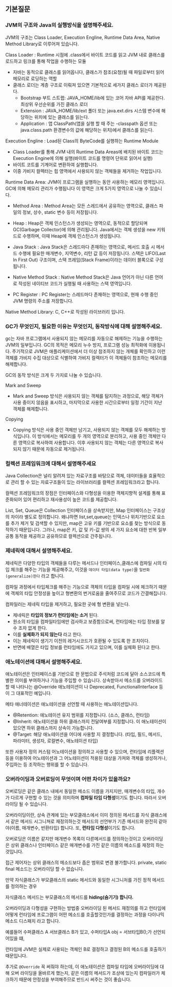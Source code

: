 ## 기본질문

### JVM의 구조와 Java의 실행방식을 설명해주세요.
JVM의 구조는 Class Loader, Execution Engline, Runtime Data Area, Native Method Library로 이루어져 있습니다.

Class Loader : Runtime 시점에 .class에서 바이트 코드를 읽고 JVM 내로 클래스를 로드하고 링크를 통해 작업을 수행하는 모듈
* 자바는 동적으로 클래스를 읽어옵니다, 클래스가 참조(요청)될 때 파일로부터 읽어 메모리로 로딩하는 역할
* 클래스 로더는 계층 구조로 이뤄져 있으면 기본적으로 세가지 클래스 로더가 제공된다.
  * Bootstrap 부트 스트랩: JAVA_HOME/lib에 있는 코어 자바 API를 제공한다. 최상위 우선순위를 가진 클래스 로더
  * Extension : JAVA_HOME/lib/ext 폴더 또는 java.ext.dirs 시스템 변수에 해당하는 위치에 있는 클래스를 읽는다.
  * Application : 앱 ClassPath(앱을 실행 할 때 주는 -classpath 옵션 또는 java.class.path 환경변수의 값에 해당하는 위치)에서 클래스를 읽는다.

Execution Engline : Load된 Class의 ByteCode를 실행하는 Runtime Module
* Class Loader를 통해 JVM 내의 Runtime Data Areas에 배치된 바이트 코드는 Execution Engine에 의해 실행(바이트 코드를 명령어 단위로 읽어서 실행)
* 바이트 코트를 기계어로 변환하여 실행합니다.
* 이중 가비지 컬렉터는 힙 영역에서 사용되지 않는 객체들을 제거하는 작업입니다.

Runtime Data Area:  JVM이 프로그램을 실행하는 동안 사용하는 메모리 영역입니다. GC에 의해 메모리 관리가 수행됩니다 이 영역은 크게 5가지 영역으로 나눌 수 있습니다.

* Method Area : Method Area는 모든 스레드에서 공유하는 영역으로, 클래스 파일의 정보, 상수, static 변수 등이 저장됩니다.

* Heap : Heap은 객체 인스턴스가 생성되는 영역으로, 동적으로 할당되며 GC(Garbage Collector)에 의해 관리됩니다. Java에서는 객체 생성을 new 키워드로 수행하며, 이때 Heap에 객체 인스턴스가 생성됩니다.

* Java Stack : Java Stack은 스레드마다 존재하는 영역으로, 메서드 호출 시 메서드 수행에 필요한 매개변수, 지역변수, 리턴 값 등이 저장됩니다. 스택은 LIFO(Last In First Out) 구조이며, 스택 프레임(Stack Frame)이라는 데이터 블록으로 구성됩니다.

* Native Method Stack : Native Method Stack은 Java 언어가 아닌 다른 언어로 작성된 네이티브 코드가 실행될 때 사용하는 스택 영역입니다.

* PC Register : PC Register는 스레드마다 존재하는 영역으로, 현재 수행 중인 JVM 명령의 주소를 저장합니다.

Native Method Library: C, C++로 작성된 라이브러리 입니다.

### GC가 무엇인지, 필요한 이유는 무엇인지, 동작방식에 대해 설명해주세요.
gc는 자바 프로그램에서 사용되지 않는 메모리를 자동으로 해제하는 기능을 수행하는 JVM의 일부입니다. GC의 목적은 메모리 누수 방지, 프로그램 성능 최적화에 이용됩니다.
주기적으로 JVM은 애플리케이션에서 더 이상 참조하지 않는 개체를 확인하고 이런 객체를 가비지 수집 대상으로 식별하여 가비지 컬렉터가 이 객체들이 참조하는 메모리를 해제합니다. 

GC의 동작 방식은 크게 두 가지로 나눌 수 있습니다.

Mark and Sweep
* Mark and Sweep 방식은 사용되지 않는 객체를 탐지하는 과정으로, 해당 객체가 사용 중이지 않음을 표시하고, 마지막으로 사용한 시간으로부터 일정 기간이 지난 객체를 해제합니다.

Copying
* Copying 방식은 사용 중인 객체만 남기고, 사용되지 않는 객체를 모두 해제하는 방식입니다. 이 방식에서는 메모리를 두 개의 영역으로 분리하고, 사용 중인 객체만 다른 영역으로 복사하여 사용합니다. 이후 사용되지 않는 객체는 다른 영역으로 복사되지 않기 때문에 자동으로 제거됩니다.

### 컬렉션 프레임워크에 대해서 설명해주세요
Java Collection은 널리 알려져 있는 자료구조를 바탕으로 객체, 데이터들을 효율적으로 관리 할 수 있는 자료구조들이 있는 라이브러리를 컬렉션 프레임워크라고 합니다.

컬렉션 프레임워크의 장점은 인터페이스와 다형성을 이용한 객체지향적 설계를 통해 표준화되어 있어 편리하고 재사용성이 높은 코드를 제공합니다.

List, Set, Queue은 Collection 인터페이스을 상속받지만, Map 인터페이스는 구조상의 차이라 별도로 정의합니다. 왜냐하면 list,set,queue는 인덱스나 위치기반으로 요소를 추가 제거 및 검색할 수 있지만, map은 고유 키를 기반으로 요소를 찾는 방식으로 동작하기 때문입니다. 
그러나, map은 키, 값 및 키-값 쌍의 세 가지 요소에 대한 반복 일부 공통 동작을 제공하고 공유하므로 컬렉션으로 간주됩니다.
### 제네릭에 대해서 설명해주세요.
제네릭은 다양한 타입의 객체들을 다루는 메서드나 인터페이스,클래스에 컴파일 시의 타입 체크를 해주는 기능을 제공해주고, 이것을 `데이터 타입(data type)`을 `일반화(generalize)한다` 라고 합니다. 

컴파일 과정에서 타입체크를 해주는 기능으로 객체의 타입을 컴파일 시에 체크하기 때문에 객체의 타입 안정성을 높이고 형변환의 번거로움을 줄여주므로 코드가 간결해집니다.

컴파일러는 제네릭 타입을 제거하고, 필요한 곳에 형 변환을 넣는다.

- 제네릭은 **타입의 정보가 런타임에는 소거** 된다.
- 원소의 타입을 컴파일타임에만 검사하고 보증함으로써, 런타임에는 타입 정보를 알 수 조차 없게 한다.
- 이를 **실체화가 되지 않는다** 라고 한다.
- 이는 제네릭이 생기기 이전의 레거시코드가 호환될 수 있도록 한 조치이다.
- 반면에 배열은 타입 정보를 런타임에도 가지고 있으며, 이를 실체화 된다고 한다.
### 애노테이션에 대해서 설명해주세요.
애노테이션은 인터페이스를 기반으로 한 문법으로 주석처럼 코드에 달아 소스코드에 특별한 의미를 부여하거나 기능을 주입할 수 있습니다.  상속받아서 메소드를 오버라이드 할 때 나타나는 @Override 애노테이션이 나 Deprecated, FunctionalInterface 등이 그 대표적인 예입니다.

메타 애너테이션은 애노테이션을 선언할 때 사용하는 애노테이션입니다.

- @Retention: 애노테이션 유지 범위를 지정합니다. (소스, 클래스, 런타임)
- @Inherit: 애노테이션을 하위 클래스까지 전달여부를 지정합니다. 이 애노테이션이 있으면 하위 클래스까지 상속이 가능합니다.
- @Target: 해당 애노테이션을 어디에 사용할 지 결정합니다. (타입, 필드, 메서드, 파라미터, 생성자, 로컬변수, 애노테이션 타입)

또한 사용자 정의 커스텀 어노테이션을 정의하고 사용할 수 있으며, 런타임에 리플렉션등을 이용하여 어노테이션과 그 어노테이션이 적용된 대상을 가져와 객체를 생성하거나, 주입하는 등 조작하는 행위를 할 수 있습니다.

### 오버라이딩과 오버로딩이 무엇이며 어떤 차이가 있을까요?
오버로딩은 같은 클래스 내에서 동일한 메소드 이름을 가지지만, 매개변수의 타입, 개수가 다르게 구현할 수 있는 것을 의미하며 **컴파일 타임 다형성**이기도 합니다. 따라서 오버라이딩 될 수 있습니다.

오버라이딩이란, 상속 관계에 있는 부모클래스에서 이미 정의된 메서드를 자식 클래스에서 같은 메서드 시그니쳐로 재정의하는것 메서드의 선언부가 기존 메서드와 완전히 같아야(이름, 매개변수, 반환타입) 합니다.  또, **런타임 다형성**이기도 합니다.

오버로딩은 이름은 같지만 매개변수 목록이 다른메서드를 정의하는것이고 오버라이딩은 상위 클래스나 인터페이스 같은 매개변수를 가진 같은 이름의 메소드를 재정의 하는것입니다.  

 접근 제어자는 상위 클래스의 메소드보다 좁은 범위로 변경 불가합니다. private, static final 메소드는 오버라이딩 할 수 없습니다. 

만약 자식클래스가 부모클래스의 static 메서드와 동일한 시그니처를 가진 정적 메서드를 정의하는 경우

자식클래스 메서드는 부모클래스의 메서드를 **hiding(숨기기) 합니다.**

오버라이딩과 다형성을 구현하는 방법중 오버라이딩 된 메서드 재정의를 하고 런타임에 어떻게 런타임에 프로그램이 어떤 메소드를 호출할것인가를 결정하는 과정을 다이나믹 메소드 디스패치 라고 합니다.

예를들어 수퍼클래스 A 서브클래스 B가 있고, 수퍼타입A obj = 서브타입B();가 선언되어있을 떄, 

런타임에 JVM은 실제로 사용되는 객체인 B로 결정하고 결정된 B의 메소드를 호출하기 때문입니다.  

추가로 `@Override` 꼭 써줘야 하는데, 이 애노테이션은 컴파일 타임에 오버라이딩에 대해 오버 라이딩을 올바르게 했는지, 같은 이름의 메서드가 조상에 있는지 컴파일러가 체크하기 때문에 안정성을 부여해주므로 반드시 써주는 것이 좋습니다.